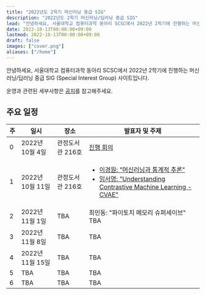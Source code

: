 ```yaml
---
title: "2022년도 2학기 머신러닝 중급 SIG"
description: "2022년도 2학기 머신러닝/딥러닝 중급 SIG"
lead: "안녕하세요, 서울대학교 컴퓨터과학 동아리 SCSC에서 2022년 2학기에 진행하는 머신러닝/딥러닝 중급 SIG (Special Interest Group) 사이트입니다."
date: 2022-10-13T00:00:00+09:00
lastmod: 2022-10-13T00:00:00+09:00
draft: false
images: ["cover.png"]
aliases: ["/home"]
---
```


안녕하세요, 서울대학교 컴퓨터과학 동아리 SCSC에서 2022년 2학기에 진행하는 머신러닝/딥러닝 중급 SIG (Special Interest Group) 사이트입니다.

<!-- https://appcode.app/css-parallax-scrolling-examples-and-code/ -->

운영과 관련된 세부사항은 [공지](notice/2022-10-04-start)를 참고해주세요.

## 주요 일정

| 주  | 일시             | 장소             | 발표자 및 주제                                                                                                                                                                                     |
| --- | ---------------- | ---------------- | -------------------------------------------------------------------------------------------------------------------------------------------------------------------------------------------------- |
| 0   | 2022년 10월 4일  | 관정도서관 216호 | [진행 회의](notice/2022-10-04-start)                                                                                                                                                               |
| 1   | 2022년 10월 11일 | 관정도서관 216호 | <ul><li>[이경원: "머신러닝과 통계적 추론"](seminar/2022-10-11/01-ml-and-stat)</li><li>[임서영: "Understanding Contrastive Machine Learning - CVAE"](seminar/2022-10-11/02-cvae)</li></ul> |
| 2   | 2022년 11월 1일  | TBA              | 최민동: "파이토치 메모리 슈퍼세이브"<br>TBA                                                                                                                                                        |
| 3   | 2022년 11월 8일  | TBA              | TBA                                                                                                                                                                                                |
| 4   | 2022년 11월 15일 | TBA              | TBA                                                                                                                                                                                                |
| 5   | TBA              | TBA              | TBA                                                                                                                                                                                                |
| 6   | TBA              | TBA              | TBA                                                                                                                                                                                                |
